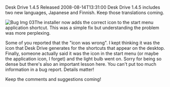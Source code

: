 Desk Drive 1.4.5 Released
2008-08-14T13:31:00
Desk Drive 1.4.5 includes two new languages, Japanese and Finnish. Keep those translations coming.

![Bug Img 03](http://mike-ward.net/content/images/blog/DeskDrive1.4.5Released_85CF/BugImg03.jpg)The installer now adds the correct icon to the start menu application shortcut. This was a simple fix but understanding the problem was more perplexing.

Some of you reported that the "icon was wrong". I kept thinking it was the icon that Desk Drive generates for the shortcuts that appear on the desktop. Finally, someone actually said it was the icon in the start menu (or maybe the application icon, I forget) and the light bulb went on. Sorry for being so dense but there's also an important lesson here. You can't put too much information in a bug report. Details matter!

Keep the comments and suggestions coming!
